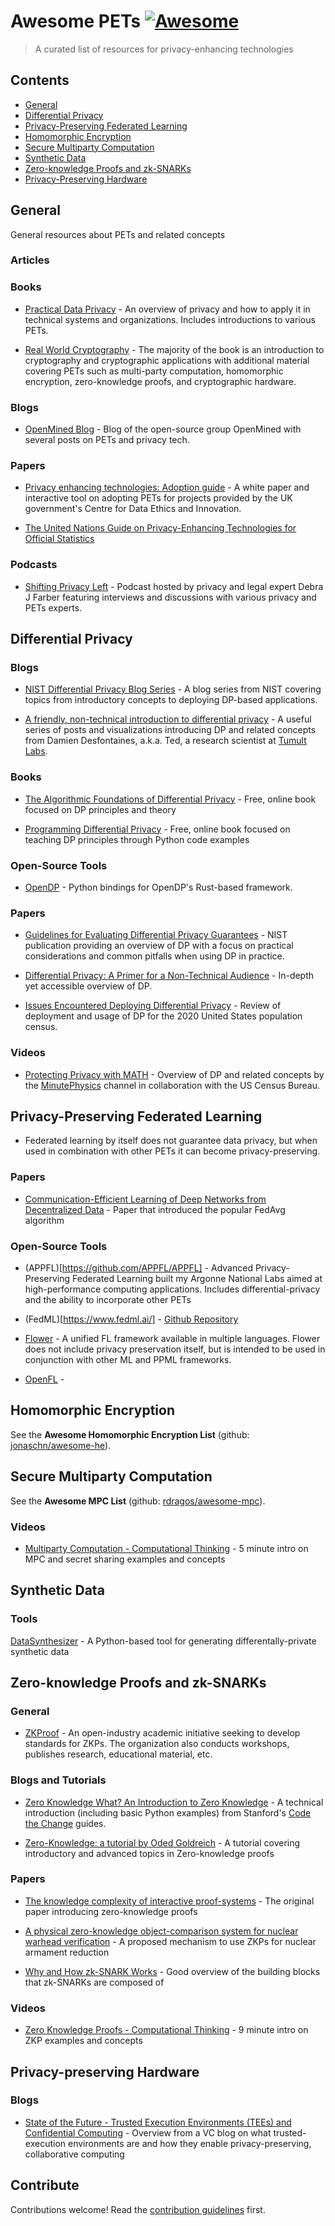 # Awesome PETs [![Awesome](https://awesome.re/badge.svg)](https://awesome.re)

> A curated list of resources for privacy-enhancing technologies

## Contents

- [General](#general)
- [Differential Privacy](#differential-privacy)
- [Privacy-Preserving Federated Learning](#privacy-preserving-federated-learning)
- [Homomorphic Encryption](#homomorphic-encryption)
- [Secure Multiparty Computation](#secure-multiparty-computation)
- [Synthetic Data](#synthetic-data)
- [Zero-knowledge Proofs and zk-SNARKs](#zero-knowledge-proofs-and-zk-snarks)
- [Privacy-Preserving Hardware](#privacy-preserving-hardware)

## General

General resources about PETs and related concepts

### Articles

### Books

- [Practical Data Privacy](https://www.oreilly.com/library/view/practical-data-privacy/9781098129453/) - An overview of privacy and how to apply it in technical systems and organizations. Includes introductions to various PETs.

- [Real World Cryptography](https://www.manning.com/books/real-world-cryptography) - The majority of the book is an introduction to cryptography and cryptographic applications with additional material covering PETs such as multi-party computation, homomorphic encryption, zero-knowledge proofs, and cryptographic hardware.

### Blogs

- [OpenMined Blog](https://blog.openmined.org/) - Blog of the open-source group OpenMined with several posts on PETs and privacy tech.

### Papers

- [Privacy enhancing technologies: Adoption guide](https://www.gov.uk/government/publications/privacy-enhancing-technologies-adoption-guide) - A white paper and interactive tool on adopting PETs for projects provided by the UK government's Centre for Data Ethics and Innovation.

- [The United Nations Guide on Privacy-Enhancing Technologies for Official Statistics](https://unstats.un.org/bigdata/task-teams/privacy/guide/2023_UN%20PET%20Guide.pdf)

### Podcasts

- [Shifting Privacy Left](https://shiftingprivacyleft.com/) - Podcast hosted by privacy and legal expert Debra J Farber featuring interviews and discussions with various privacy and PETs experts.

## Differential Privacy

### Blogs

- [NIST Differential Privacy Blog Series](https://www.nist.gov/itl/applied-cybersecurity/privacy-engineering/collaboration-space/focus-areas/de-id/blog-series-1) - A blog series from NIST covering topics from introductory concepts to deploying DP-based applications.

- [A friendly, non-technical introduction to differential privacy](https://desfontain.es/privacy/friendly-intro-to-differential-privacy.html) - A useful series of posts and visualizations introducing DP and related concepts from Damien Desfontaines, a.k.a. Ted, a research scientist at [Tumult Labs](https://www.tmlt.io/).

### Books

- [The Algorithmic Foundations of Differential Privacy](https://www.cis.upenn.edu/~aaroth/Papers/privacybook.pdf) - Free, online book focused on DP principles and theory

- [Programming Differential Privacy](https://programming-dp.com/) - Free, online book focused on teaching DP principles through Python code examples

### Open-Source Tools

- [OpenDP](https://github.com/opendp/opendp) - Python bindings for OpenDP's Rust-based framework.

### Papers

- [Guidelines for Evaluating Differential Privacy Guarantees](https://csrc.nist.gov/pubs/sp/800/226/ipd) - NIST publication providing an overview of DP with a focus on practical considerations and common pitfalls when using DP in practice.

- [Differential Privacy: A Primer for a Non-Technical Audience](https://scholarship.law.vanderbilt.edu/jetlaw/vol21/iss1/4/) - In-depth yet accessible overview of DP.

- [Issues Encountered Deploying Differential Privacy](https://arxiv.org/abs/1809.02201) - Review of deployment and usage of DP for the 2020 United States population census.

### Videos

- [Protecting Privacy with MATH](https://www.youtube.com/watch?v=pT19VwBAqKA) - Overview of DP and related concepts by the [MinutePhysics](https://www.youtube.com/@MinutePhysics) channel in collaboration with the US Census Bureau.

## Privacy-Preserving Federated Learning

- Federated learning by itself does not guarantee data privacy, but when used in combination with other PETs it can become privacy-preserving.

### Papers

- [Communication-Efficient Learning of Deep Networks from Decentralized Data](https://arxiv.org/abs/1602.05629) - Paper that introduced the popular FedAvg algorithm

### Open-Source Tools

- (APPFL)[https://github.com/APPFL/APPFL] - Advanced Privacy-Preserving Federated Learning built my Argonne National Labs aimed at high-performance computing applications. Includes differential-privacy and the ability to incorporate other PETs

- (FedML)[https://www.fedml.ai/] -  [Github Repository](https://github.com/fedml-ai/fedml)

- [Flower](https://flower.dev/) - A unified FL framework available in multiple languages. Flower does not include privacy preservation itself, but is intended to be used in conjunction with other ML and PPML frameworks.

- [OpenFL](https://github.com/securefederatedai/openfl) -

###

## Homomorphic Encryption

See the **Awesome Homomorphic Encryption List** (github: [jonaschn/awesome-he](https://github.com/jonaschn/awesome-he)).

## Secure Multiparty Computation

See the **Awesome MPC List** (github: [rdragos/awesome-mpc](https://github.com/rdragos/awesome-mpc)).

### Videos

- [Multiparty Computation - Computational Thinking](https://www.youtube.com/watch?v=5qzNe1hk0oY) - 5 minute intro on MPC and secret sharing examples and concepts

## Synthetic Data

### Tools

[DataSynthesizer](https://github.com/DataResponsibly/DataSynthesizer) - A Python-based tool for generating differentally-private synthetic data

## Zero-knowledge Proofs and zk-SNARKs

### General
- [ZKProof](https://zkproof.org/) - An open-industry academic initiative seeking to develop standards for ZKPs. The organization also conducts workshops, publishes research, educational material, etc.

### Blogs and Tutorials

- [Zero Knowledge What? An Introduction to Zero Knowledge](https://codethechange.stanford.edu/guides/guide_zk.html) - A technical introduction (including basic Python examples) from Stanford's [Code the Change](https://codethechange.stanford.edu/#/) guides.

- [Zero-Knowledge: a tutorial by Oded Goldreich](https://www.wisdom.weizmann.ac.il/~oded/zk-tut02.html) - A tutorial covering introductory and advanced topics in Zero-knowledge proofs

### Papers

- [The knowledge complexity of interactive proof-systems](https://dl.acm.org/doi/10.1145/22145.22178) - The original paper introducing zero-knowledge proofs

- [A physical zero-knowledge object-comparison system for nuclear warhead verification](https://arxiv.org/abs/1602.07717) - A proposed mechanism to use ZKPs for nuclear armament reduction

- [Why and How zk-SNARK Works](https://arxiv.org/abs/1906.07221) - Good overview of the building blocks that zk-SNARKs are composed of

### Videos

- [Zero Knowledge Proofs - Computational Thinking](https://www.youtube.com/watch?v=5qzNe1hk0oY) - 9 minute intro on ZKP examples and concepts

## Privacy-preserving Hardware

### Blogs

- [State of the Future - Trusted Execution Environments (TEEs) and Confidential Computing](https://stateofthefuture.substack.com/p/e19-trusted-execution-environments) - Overview from a VC blog on what trusted-execution environments are and how they enable privacy-preserving, collaborative computing

## Contribute

Contributions welcome! Read the [contribution guidelines](contributing.md) first.

